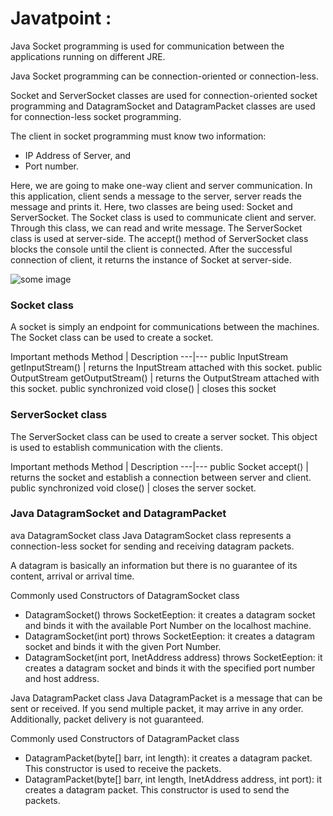 # Javatpoint :

Java Socket programming is used for communication between the applications running on different JRE.

Java Socket programming can be connection-oriented or connection-less.

Socket and ServerSocket classes are used for connection-oriented socket programming and DatagramSocket and DatagramPacket classes are used for connection-less socket programming.

The client in socket programming must know two information:

+ IP Address of Server, and
+ Port number.

Here, we are going to make one-way client and server communication. In this application, client sends a message to the server, server reads the message and prints it. Here, two classes are being used: Socket and ServerSocket. The Socket class is used to communicate client and server. Through this class, we can read and write message. The ServerSocket class is used at server-side. The accept() method of ServerSocket class blocks the console until the client is connected. After the successful connection of client, it returns the instance of Socket at server-side.

![some image](https://static.javatpoint.com/core/images/socket-programming.png)

### Socket class
A socket is simply an endpoint for communications between the machines. The Socket class can be used to create a socket.

Important methods
Method	| Description
---|---
public InputStream getInputStream()	| returns the InputStream attached with this socket.
public OutputStream getOutputStream()	| returns the OutputStream attached with this socket.
public synchronized void close()	| closes this socket

### ServerSocket class
The ServerSocket class can be used to create a server socket. This object is used to establish communication with the clients.

Important methods
Method	| Description
---|---
public Socket accept()	| returns the socket and establish a connection between server and client.
public synchronized void close()	| closes the server socket.


### Java DatagramSocket and DatagramPacket

ava DatagramSocket class
Java DatagramSocket class represents a connection-less socket for sending and receiving datagram packets.

A datagram is basically an information but there is no guarantee of its content, arrival or arrival time.

Commonly used Constructors of DatagramSocket class
+ DatagramSocket() throws SocketEeption: it creates a datagram socket and binds it with the available Port Number on the localhost machine.
+ DatagramSocket(int port) throws SocketEeption: it creates a datagram socket and binds it with the given Port Number.
+ DatagramSocket(int port, InetAddress address) throws SocketEeption: it creates a datagram socket and binds it with the specified port number and host address.

Java DatagramPacket class
Java DatagramPacket is a message that can be sent or received. If you send multiple packet, it may arrive in any order. Additionally, packet delivery is not guaranteed.

Commonly used Constructors of DatagramPacket class
+ DatagramPacket(byte[] barr, int length): it creates a datagram packet. This constructor is used to receive the packets.
+ DatagramPacket(byte[] barr, int length, InetAddress address, int port): it creates a datagram packet. This constructor is used to send the packets.
